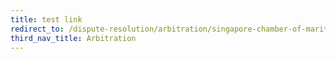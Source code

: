 ```yaml
---
title: test link
redirect_to: /dispute-resolution/arbitration/singapore-chamber-of-maritime-arbitration
third_nav_title: Arbitration
---
```

